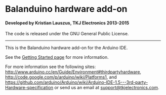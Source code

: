 # Balanduino hardware add-on
#### Developed by Kristian Lauszus, TKJ Electronics 2013-2015

The code is released under the GNU General Public License.
_________

This is the Balanduino hardware add-on for the Arduino IDE.

See the [Getting Started page](http://balanduino.com/get-started) for more information.

For more information see the following sites: <http://www.arduino.cc/en/Guide/Environment#thirdpartyhardware>, <http://code.google.com/p/arduino/wiki/Platforms1>, and <https://github.com/arduino/Arduino/wiki/Arduino-IDE-1.5---3rd-party-Hardware-specification> or send us an email at <support@tkjelectronics.com>.